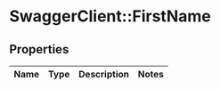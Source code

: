 # SwaggerClient::FirstName

## Properties
Name | Type | Description | Notes
------------ | ------------- | ------------- | -------------


